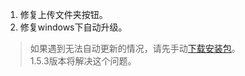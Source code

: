 1. 修复上传文件夹按钮。
2. 修复windows下自动升级。

> 如果遇到无法自动更新的情况，请先手动<a href="javascript:void(0)" onclick="openExternal('https://github.com/aliyun/oss-browser/blob/master/all-releases.md')">下载安装包</a>。
<br/>1.5.3版本将解决这个问题。
